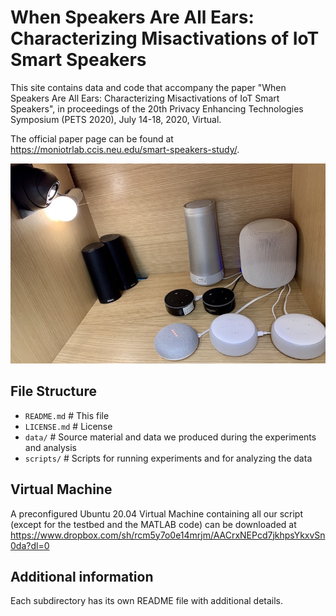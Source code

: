 # When Speakers Are All Ears: Characterizing Misactivations of IoT Smart Speakers

This site contains data and code that accompany the paper "When Speakers Are All Ears: Characterizing Misactivations of IoT Smart Speakers", 
in proceedings of the 20th Privacy Enhancing Technologies Symposium (PETS 2020), July 14-18, 2020, Virtual.

The official paper page can be found at https://moniotrlab.ccis.neu.edu/smart-speakers-study/.

![GitHub Logo](speakers-testbed.jpg)

## File Structure 

- `README.md`   # This file
- `LICENSE.md`   # License
- `data/`    # Source material and data we produced during the experiments and analysis  
- `scripts/`   # Scripts for running experiments and for analyzing the data   

## Virtual Machine
A preconfigured Ubuntu 20.04 Virtual Machine containing all our script (except for the testbed and the MATLAB code) can be downloaded at
https://www.dropbox.com/sh/rcm5y7o0e14mrjm/AACrxNEPcd7jkhpsYkxvSn0da?dl=0

## Additional information
Each subdirectory has its own README file with additional details.
